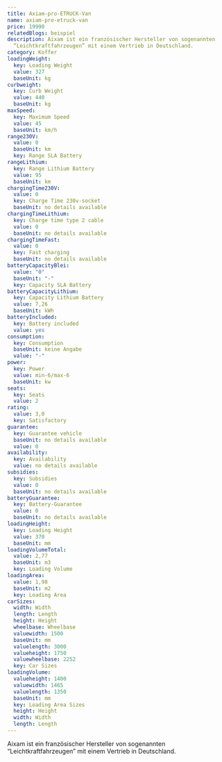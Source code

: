 ```yaml
---
title: Axiam-pro-ETRUCK-Van
name: axiam-pro-etruck-van
price: 19990
relatedBlogs: beispiel
description: Aixam ist ein französischer Hersteller von sogenannten
  “Leichtkraftfahrzeugen” mit einem Vertrieb in Deutschland.
category: Koffer
loadingWeight:
  key: Loading Weight
  value: 327
  baseUnit: kg
curbweight:
  key: Curb Weight
  value: 440
  baseUnit: kg
maxSpeed:
  key: Maximum Speed
  value: 45
  baseUnit: km/h
range230V:
  value: 0
  baseUnit: km
  key: Range SLA Battery
rangeLithium:
  key: Range Lithium Battery
  value: 95
  baseUnit: km
chargingTime230V:
  value: 0
  key: Charge Time 230v-socket
  baseUnit: no details available
chargingTimeLithium:
  key: Charge time type 2 cable
  value: 0
  baseUnit: no details available
chargingTimeFast:
  value: 0
  key: Fast charging
  baseUnit: no details available
batteryCapacityBlei:
  value: "0"
  baseUnit: "-"
  key: Capacity SLA Battery
batteryCapacityLithium:
  key: Capacity Lithium Battery
  value: 7,26
  baseUnit: kWh
batteryIncluded:
  key: Battery included
  value: yes
consumption:
  key: Consumption
  baseUnit: keine Angabe
  value: "-"
power:
  key: Power
  value: min-6/max-6
  baseUnit: kw
seats:
  key: Seats
  value: 2
rating:
  value: 3,0
  key: Satisfactory
guarantee:
  key: Guarantee vehicle
  baseUnit: no details available
  value: 0
availability:
  key: Availability
  value: no details available
subsidies:
  key: Subsidies
  value: 0
  baseUnit: no details available
batteryGuarantee:
  key: Battery-Guarantee
  value: 0
  baseUnit: no details available
loadingHeight:
  key: Loading Height
  value: 370
  baseUnit: mm
loadingVolumeTotal:
  value: 2,77
  baseUnit: m3
  key: Loading Volume
loadingArea:
  value: 1,98
  baseUnit: m2
  key: Loading Area
carSizes:
  width: Width
  length: Length
  height: Height
  wheelbase: Wheelbase
  valuewidth: 1500
  baseUnit: mm
  valuelength: 3000
  valueheight: 1750
  valuewheelbase: 2252
  key: Car Sizes
loadingVolume:
  valueheight: 1400
  valuewidth: 1465
  valuelength: 1350
  baseUnit: mm
  key: Loading Area Sizes
  height: Height
  width: Width
  length: Length
---
```

Aixam ist ein französischer Hersteller von sogenannten “Leichtkraftfahrzeugen” mit einem Vertrieb in Deutschland.